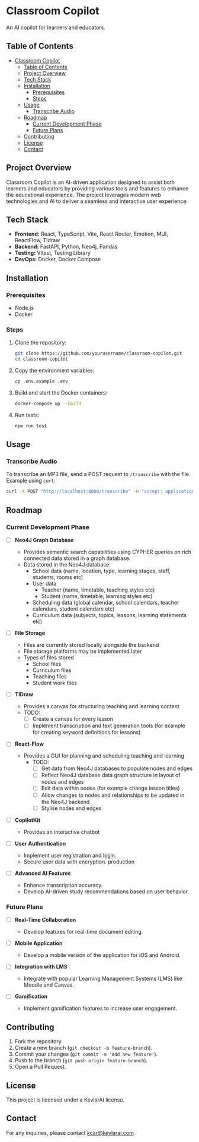 # Classroom Copilot

An AI copilot for learners and educators.

## Table of Contents

- [Classroom Copilot](#classroom-copilot)
  - [Table of Contents](#table-of-contents)
  - [Project Overview](#project-overview)
  - [Tech Stack](#tech-stack)
  - [Installation](#installation)
    - [Prerequisites](#prerequisites)
    - [Steps](#steps)
  - [Usage](#usage)
    - [Transcribe Audio](#transcribe-audio)
  - [Roadmap](#roadmap)
    - [Current Development Phase](#current-development-phase)
    - [Future Plans](#future-plans)
  - [Contributing](#contributing)
  - [License](#license)
  - [Contact](#contact)

## Project Overview
Classroom Copilot is an AI-driven application designed to assist both learners and educators by providing various tools and features to enhance the educational experience. The project leverages modern web technologies and AI to deliver a seamless and interactive user experience.

## Tech Stack
- **Frontend:** React, TypeScript, Vite, React Router, Emotion, MUI, ReactFlow, Tldraw
- **Backend:** FastAPI, Python, Neo4j, Pandas
- **Testing:** Vitest, Testing Library
- **DevOps:** Docker, Docker Compose

## Installation

### Prerequisites
- Node.js
- Docker

### Steps
1. Clone the repository:
    ```sh
    git clone https://github.com/yourusername/classroom-copilot.git
    cd classroom-copilot
    ```
2. Copy the environment variables:
    ```sh
    cp .env.example .env
    ```
3. Build and start the Docker containers:
    ```sh
    docker-compose up --build
    ```
4. Run tests:
    ```sh
    npm run test
    ```

## Usage
### Transcribe Audio
To transcribe an MP3 file, send a POST request to `/transcribe` with the file.
Example using `curl`:
```sh
curl -X POST "http://localhost:8000/transcribe" -H "accept: application/json" -H "Content-Type: multipart/form-data" -F "file=@path/to/your/audio.mp3"
```

## Roadmap

### Current Development Phase
- [ ] **Neo4J Graph Database**
  - Provides semantic search capabilities using CYPHER queries on rich connected data stored in a graph database.
  - Data stored in the Neo4J database:
    - School data (name, location, type, learning stages, staff, students, rooms etc)
    - User data
      - Teacher (name, timetable, teaching styles etc)
      - Student (name, timetable, learning styles etc)
    - Scheduling data (global calendar, school calendars, teacher calendars, student calendars etc)
    - Curriculum data (subjects, topics, lessons, learning statements etc)

- [ ] **File Storage**
  - Files are currently stored locally alongside the backend
  - File storage platforms may be implemented later
  - Types of files stored
    - School files
    - Curriculum files
    - Teaching files
    - Student work files

- [ ] **TlDraw**
  - Provides a canvas for structuring teaching and learning content
  - TODO:
    - [ ] Create a canvas for every lesson
    - [ ] Implement transcription and text generation tools (for example for creating keyword definitions for lessons)

- [ ] **React-Flow**
  - Provides a GUI for planning and scheduling teaching and learning
    - TODO:
      - [ ] Get data from Neo4J databases to populate nodes and edges
      - [ ] Reflect Neo4J database data graph structure in layout of nodes and edges
      - [ ] Edit data within nodes (for example change lesson titles)
      - [ ] Allow changes to nodes and relationships to be updated in the Neo4J backend
      - [ ] Stylise nodes and edges
  
- [ ] **CopilotKit**
  - Provides an interactive chatbot

- [ ] **User Authentication**
  - Implement user registration and login.
  - Secure user data with encryption. production
  
- [ ] **Advanced AI Features**
  - Enhance transcription accuracy.
  - Develop AI-driven study recommendations based on user behavior.

### Future Plans
- [ ] **Real-Time Collaboration**
  - Develop features for real-time document editing.

- [ ] **Mobile Application**
  - Develop a mobile version of the application for iOS and Android.

- [ ] **Integration with LMS**
  - Integrate with popular Learning Management Systems (LMS) like Moodle and Canvas.

- [ ] **Gamification**
  - Implement gamification features to increase user engagement.

## Contributing
1. Fork the repository.
2. Create a new branch (`git checkout -b feature-branch`).
3. Commit your changes (`git commit -m 'Add new feature'`).
4. Push to the branch (`git push origin feature-branch`).
5. Open a Pull Request.

## License
This project is licensed under a KevlarAI license.

## Contact
For any inquiries, please contact [kcar@kevlarai.com](mailto:kcar@kevlarai.com).
